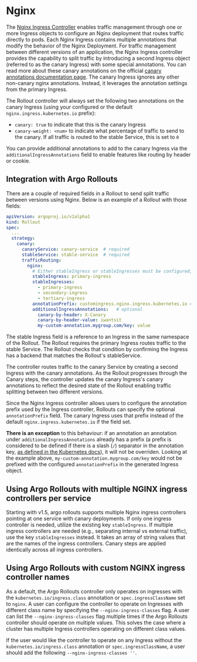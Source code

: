 # Nginx

The [Nginx Ingress Controller](https://kubernetes.github.io/ingress-nginx/) enables traffic management through one or more Ingress objects to configure an Nginx deployment that routes traffic directly to pods. Each Nginx Ingress contains multiple annotations that modify the behavior of the Nginx Deployment. For traffic management between different versions of an application, the Nginx Ingress controller provides the capability to split traffic by introducing a second Ingress object (referred to as the canary Ingress) with some special annotations. You can read more about these canary annotations on the official [canary annotations documentation page](https://kubernetes.github.io/ingress-nginx/user-guide/nginx-configuration/annotations/#canary). The canary Ingress ignores any other non-canary nginx annotations. Instead, it leverages the annotation settings from the primary Ingress.

The Rollout controller will always set the following two annotations on the canary Ingress (using your configured or the default `nginx.ingress.kubernetes.io` prefix):

- `canary: true` to indicate that this is the canary Ingress
- `canary-weight: <num>` to indicate what percentage of traffic to send to the canary. If all traffic is routed to the stable Service, this is set to `0`

You can provide additional annotations to add to the canary Ingress via the `additionalIngressAnnotations` field to enable features like routing by header or cookie.


## Integration with Argo Rollouts
There are a couple of required fields in a Rollout to send split traffic between versions using Nginx. Below is an example of a Rollout with those fields:

```yaml
apiVersion: argoproj.io/v1alpha1
kind: Rollout
spec:
  ...
  strategy:
    canary:
      canaryService: canary-service  # required
      stableService: stable-service  # required
      trafficRouting:
        nginx:
          # Either stableIngress or stableIngresses must be configured, but not both.
          stableIngress: primary-ingress
          stableIngresses:
            - primary-ingress
            - secondary-ingress
            - tertiary-ingress
          annotationPrefix: customingress.nginx.ingress.kubernetes.io # optional
          additionalIngressAnnotations:   # optional
            canary-by-header: X-Canary
            canary-by-header-value: iwantsit
            my-custom-annotation.mygroup.com/key: value
```

The stable Ingress field is a reference to an Ingress in the same namespace of the Rollout. The Rollout requires the primary Ingress routes traffic to the stable Service. The Rollout checks that condition by confirming the Ingress has a backend that matches the Rollout's stableService.

The controller routes traffic to the canary Service by creating a second Ingress with the canary annotations. As the Rollout progresses through the Canary steps, the controller updates the canary Ingress's canary annotations to reflect the desired state of the Rollout enabling traffic splitting between two different versions.

Since the Nginx Ingress controller allows users to configure the annotation prefix used by the Ingress controller, Rollouts can specify the optional `annotationPrefix` field. The canary Ingress uses that prefix instead of the default `nginx.ingress.kubernetes.io` if the field set.

**There is an exception** to this behaviour: if an annotation an annotation under `additionalIngressAnnotations` already has a prefix (a prefix is considered to be defined if there is a slash (`/`) separator in the annotation key, [as defined in the Kubernetes docs](https://kubernetes.io/docs/concepts/overview/working-with-objects/annotations/#syntax-and-character-set)), it will not be overriden.
Looking at the example above, `my-custom-annotation.mygroup.com/key` would not be prefixed with the configured `annotationPrefix` in the generated Ingress object.


## Using Argo Rollouts with multiple NGINX ingress controllers per service
Starting with v1.5, argo rollouts supports multiple Nginx ingress controllers pointing at one service with canary deployments. If only one ingress controller is needed, utilize the existing key `stableIngress`. If multiple ingress controllers are needed (e.g., separating internal vs external traffic), use the key `stableIngresses` instead. It takes an array of string values that are the names of the ingress controllers. Canary steps are applied identically across all ingress controllers.


## Using Argo Rollouts with custom NGINX ingress controller names
As a default, the Argo Rollouts controller only operates on ingresses with the `kubernetes.io/ingress.class` annotation or `spec.ingressClassName` set to `nginx`. A user can configure the controller to operate on Ingresses with different class name by specifying the `--nginx-ingress-classes` flag. A user can list the `--nginx-ingress-classes` flag multiple times if the Argo Rollouts controller should operate on multiple values. This solves the case where a cluster has multiple Ingress controllers operating on different class values.

If the user would like the controller to operate on any Ingress without the `kubernetes.io/ingress.class` annotation or `spec.ingressClassName`, a user should add the following `--nginx-ingress-classes ''`.
